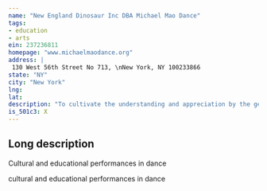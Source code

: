```yaml
---
name: "New England Dinosaur Inc DBA Michael Mao Dance"
tags:
- education
- arts
ein: 237236811
homepage: "www.michaelmaodance.org"
address: |
 130 West 56th Street No 713, \nNew York, NY 100233866
state: "NY"
city: "New York"
lng: 
lat: 
description: "To cultivate the understanding and appreciation by the general public of contemporary dance. "
is_501c3: X
---
```


## Long description

Cultural and educational performances in dance
  
  cultural and educational performances in dance
